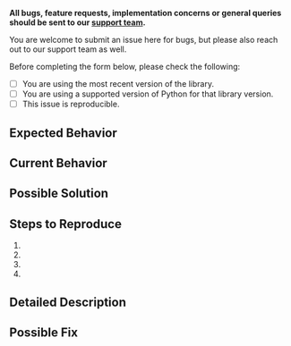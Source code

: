 **All bugs, feature requests, implementation concerns or general queries should be sent to our [support team](https://support.airship.com/).**

You are welcome to submit an issue here for bugs, but please also reach out to our support team as well.

Before completing the form below, please check the following:

- [ ] You are using the most recent version of the library.
- [ ] You are using a supported version of Python for that library version.
- [ ] This issue is reproducible.

## Expected Behavior
<!--- Tell us what should happen -->

## Current Behavior
<!--- Tell us what happens instead of the expected behavior -->

## Possible Solution
<!--- Not required, but gives us a place to begin investigating -->

## Steps to Reproduce
<!--- Provide a link to a live example, or an unambiguous set of steps to -->
<!--- reproduce this bug. Include your implementation code if possible and relevant -->
1.
2.
3.
4.

## Detailed Description
<!--- Provide a detailed description. If possible full logs showing the behavior.-->

## Possible Fix
<!--- Not required, but suggest your possible solution if possible. -->
<!--  If your fix is known to work, we accept pull requests with a completed contribution agreement. -->
